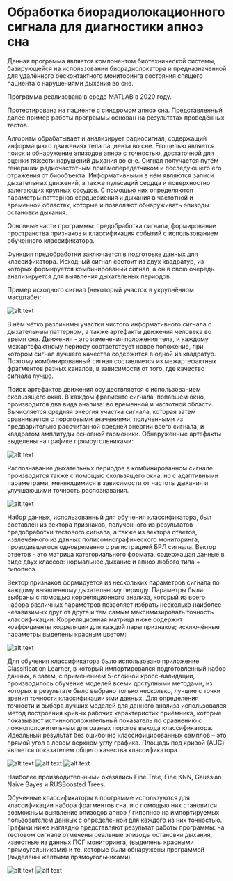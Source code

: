 # Обработка биорадиолокационного сигнала для диагностики апноэ сна

Данная программа является компонентом биотехнической системы, базирующейся на использовании биорадиолокатора и предназначенной для удалённого бесконтактного мониторинга состояния спящего пациента с нарушениями дыхания во сне.

Программа реализована в среде MATLAB в 2020 году.

Протестирована на пациенте с синдромом апноэ сна. Представленный далее пример работы программы основан на результатах проведённых тестов.

Алгоритм обрабатывает и анализирует радиосигнал, содержащий информацию о движениях тела пациента во сне. Его целью является поиск и обнаружение эпизодов апноэ с точностью, достаточной для оценки тяжести нарушений дыхания во сне. Сигнал получается путём генерации радиочастотным приёмопередатчиком и последующего его отражения от биообъекта. Информативными в нём являются записи дыхательных движений, а также пульсаций сердца и поверхностно залегающих крупных сосудов. С помощью них определяются параметры паттернов сердцебиения и дыхания в частотной и временной областях, которые и позволяют обнаруживать эпизоды остановки дыхания.

Основные части программы: предобработка сигнала, формирование пространства признаков и классификация событий с использованием обученного классификатора.

Функция предобработки заключается в подготовке данных для классификатора. Исходный сигнал состоит из двух квадратур, из которых формируется комбинированый сигнал, а он в свою очередь анализируется для выявления дыхательных периодов.

Пример исходного сигнал (некоторый участок в укрупнённом масштабе):

![alt text](https://github.com/Ryeelevna/Bioradar-signal-processing/blob/main/pics/br_01.png)

В нём чётко различимы участки чистого информативного сигнала с дыхательным паттерном, а также артефакты движения человека во время сна. Движения - это изменения положения тела, и каждому межартефактному периоду соответствует новое положение, при котором сигнал лучшего качества содержится в одной из квадратур. Поэтому комбинированный сигнал составляется из межартефактных фрагментов разных каналов, в зависимости от того, где качество сигнала лучше.

Поиск артефактов движения осуществляется с использованием скользящего окна. В каждом фрагменте сигнала, попавшем окно, производится два вида анализа: во временной и частотной области. Вычисляется средняя энергия участка сигнала, которая затем сравнивается с пороговыми значениями, полученными из предварительно рассчитанной средней энергии всего сигнала, и квадратом амплитуды основной гармоники. Обнаруженные артефакты выделены на графике прямоугольниками:

![alt text](https://github.com/Ryeelevna/Bioradar-signal-processing/blob/main/pics/br_02.png)

Распознавание дыхательных периодов в комбинированном сигнале производится также с помощью скользящего окна, но с адаптивными параметрами, меняющимися в зависимости от частоты дыхания и улучшающими точность распознавания.

![alt text](https://github.com/Ryeelevna/Bioradar-signal-processing/blob/main/pics/br_03.png)

Набор данных, использованный для обучения классификатора, был составлен из вектора признаков, полученного из результатов предобработки тестового сигнала, а также из вектора ответов, извлечённого из данных полисомнографического мониторинга, проводившегося одновременно с регистрацией БРЛ сигнала. Вектор ответов - это матрица категориального формата, содержащая данные в виде двух классов: нормальное дыхание и апноэ любого типа + гипопноэ.

Вектор признаков формируется из нескольких параметров сигнала по каждому выявленному дыхательному периоду. Параметры были выбраны с помощью корреляционного анализа, который из всего набора различных параметров позволяет избрать несколько наиболее незавизимых друг от друга и тем самым максимизировать точность классификации. Корреляционная матрица ниже содержит коэффициенты корреляции для каждой пары признаков; исключённые параметры выделены красным цветом:

![alt text](https://github.com/Ryeelevna/Bioradar-signal-processing/blob/main/pics/br_04.PNG)

Для обучения классификатора было использовано приложение Classification Learner, в который импортировался подготовленный набор данных, а затем, с применением 5-слойной кросс-валидации, производилось обучение моделей всеми доступными методами, из которых в результате было выбрано только несколько, лучшие с точки зрения точности классификации ими данных. Для определения точности и выбора лучших моделей для данного анализа использовался метод построения кривых рабочих характеристик приёмника, которые показывают истинноположительный показатель по сравнению с ложноположительным для разных порогов выхода классификатора. Идеальный результат без ошибочно классифицированных сэмплов – это прямой угол в левом верхнем углу графика. Площадь под кривой (AUC) является показателем общего качества классификатора.

![alt text](https://github.com/Ryeelevna/Bioradar-signal-processing/blob/main/pics/br_05.PNG)
![alt text](https://github.com/Ryeelevna/Bioradar-signal-processing/blob/main/pics/br_06.PNG)
![alt text](https://github.com/Ryeelevna/Bioradar-signal-processing/blob/main/pics/br_10.PNG)

Наиболее производительными оказались Fine Tree, Fine KNN, Gaussian Naive Bayes и RUSBoosted Trees.

Обученные классификаторы в программе используются для классификации набора фрагментов сна, и с помощью них становится возможным выявление эпизодов апноэ / гипопноэ на импортируемых пользователем данных с определённой для каждого из них точностью. Графики ниже наглядно представляют результат работы программы: на тестовом сигнале отмечены реальные эпизоды остановки дыхания, известные из данных ПСГ мониторинга, (выделены красными прямоугольниками) и те, которые были обнаружены программой (выделены жёлтыми прямоугольниками).

![alt text](https://github.com/Ryeelevna/Bioradar-signal-processing/blob/main/pics/br_07.PNG)
![alt text](https://github.com/Ryeelevna/Bioradar-signal-processing/blob/main/pics/br_08.PNG)

